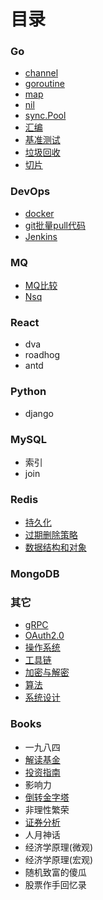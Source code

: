 # 目录
### Go

  - [channel](Go/channel.html)
  - [goroutine](Go/goroutine.html)
  - [map](Go/map.html)
  - [nil](Go/nil.html)
  - [sync.Pool](Go/sync.Pool.html)
  - [汇编](Go/汇编.html)
  - [基准测试](Go/基准测试.html)
  - [垃圾回收](Go/垃圾回收.html)
  - [切片](Go/切片.html)

### DevOps

- [docker](DevOps/docker.html)
- [git批量pull代码](DevOps/git批量pull代码.html)
- [Jenkins](DevOps/Jenkins.html)

### MQ

- [MQ比较](MQ/MQ比较.html)
- [Nsq](MQ/Nsq源码阅读.html)

### React

  - dva
  - roadhog
  - antd

### Python

  - django

### MySQL

  - 索引
  - join

### Redis

- [持久化](Redis/持久化.html)
- [过期删除策略](Redis/过期删除策略.html)
- [数据结构和对象](Redis/数据结构和对象.html)

### MongoDB
### 其它

- [gRPC](其它/gRPC实现.html)
- [OAuth2.0](其它/OAuth2.0.html)
- [操作系统](其它/操作系统.html)
- [工具链](其它/工具链.html)
- [加密与解密](其它/加密与解密.html)
- [算法](其它/算法.html)
- [系统设计](其它/系统设计.html)

### Books

  - 一九八四
  - [解读基金](Books/解读基金.html)
  - [投资指南](Books/投资指南.html)
  - 影响力
  - [倒转金字塔](Books/倒转金字塔.html)
  - 非理性繁荣
  - [证券分析](Books/证券分析.html)
  - 人月神话
  - 经济学原理(微观)
  - 经济学原理(宏观)
  - 随机致富的傻瓜
  - 股票作手回忆录

